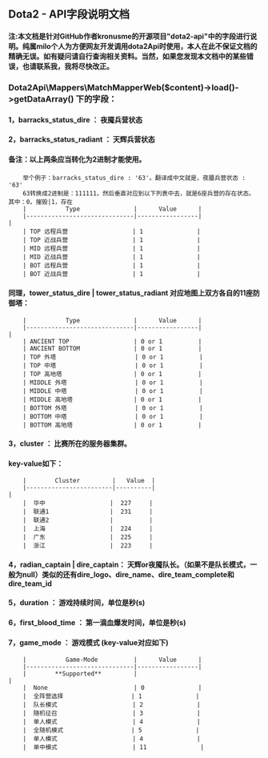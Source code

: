 ## Dota2 - API字段说明文档
#### 注:本文档是针对GitHub作者kronusme的开源项目"dota2-api"中的字段进行说明。纯属milo个人为方便网友开发调用dota2Api时使用，本人在此不保证文档的精确无误。如有疑问请自行查询相关资料。当然，如果您发现本文档中的某些错误，也请联系我，我将尽快改正。
                          
### Dota2Api\Mappers\MatchMapperWeb($content)->load()->getDataArray() 下的字段：
                          
  #### 1，barracks_status_dire    ：  夜魇兵营状态
  #### 2，barracks_status_radiant ：  天辉兵营状态
  ####  备注：以上两条应当转化为2进制才能使用。
        举个例子：barracks_status_dire : '63'。翻译成中文就是，夜靥兵营状态 : '63'
        63转换成2进制是：111111，然后垂直对应到以下列表中去，就是6座兵营的存在状态。其中：0，摧毁|1，存在
        |           Type               |      Value      |
        |------------------------------|-----------------|                                                             |
        | TOP 远程兵营                  | 1               |
        | TOP 近战兵营                  | 1               |
        | MID 远程兵营                  | 1               |
        | MID 近战兵营                  | 1               |
        | BOT 远程兵营                  | 1               |
        | BOT 近战兵营                  | 1               |
        
   #### 同理，tower_status_dire | tower_status_radiant 对应地图上双方各自的11座防御塔：
        |           Type               |      Value      |
        |------------------------------|-----------------|                                                             |
        | ANCIENT TOP                  | 0 or 1          |
        | ANCIENT BOTTOM               | 0 or 1          |
        | TOP 外塔                      | 0 or 1          |
        | TOP 中塔                      | 0 or 1          |
        | TOP 高地塔                    | 0 or 1          |
        | MIDDLE 外塔                   | 0 or 1          |
        | MIDDLE 中塔                   | 0 or 1          |
        | MIDDLE 高地塔                 | 0 or 1          |
        | BOTTOM 外塔                   | 0 or 1          |
        | BOTTOM 中塔                   | 0 or 1          |
        | BOTTOM 高地塔                 | 0 or 1          |
        
#### 3，cluster     ：  比赛所在的服务器集群。
   #### key-value如下：
        |        Cluster         |   Value  |
        |------------------------|----------|                                                                              |
        |  华中                  |  227     |
        |  联通1                 |  231     |
        |  联通2                 |          | 
        |  上海                  |  224     | 
        |  广东                  |  225     | 
        |  浙江                  |  223     | 
#### 4，radian_captain | dire_captain：  天辉or夜魇队长。（如果不是队长模式，一般为null）类似的还有dire_logo、dire_name、dire_team_complete和dire_team_id
#### 5，duration    ： 游戏持续时间，单位是秒(s)
#### 6，first_blood_time ： 第一滴血爆发时间，单位是秒(s)
#### 7，game_mode   ： 游戏模式 (key-value对应如下)
        |           Game-Mode          |      Value      |
        |------------------------------|-----------------|
        |        **Supported**         |                                                                                  |
        |  None                        | 0               |
        |  全阵营选择                   | 1               |
        |  队长模式                     | 2               |
        |  随机征召                     | 3               |
        |  单人模式                     | 4               |
        |  全随机模式                   | 5               |        
        |  单人模式                     | 4               |        
        |  单中模式                     | 11               |